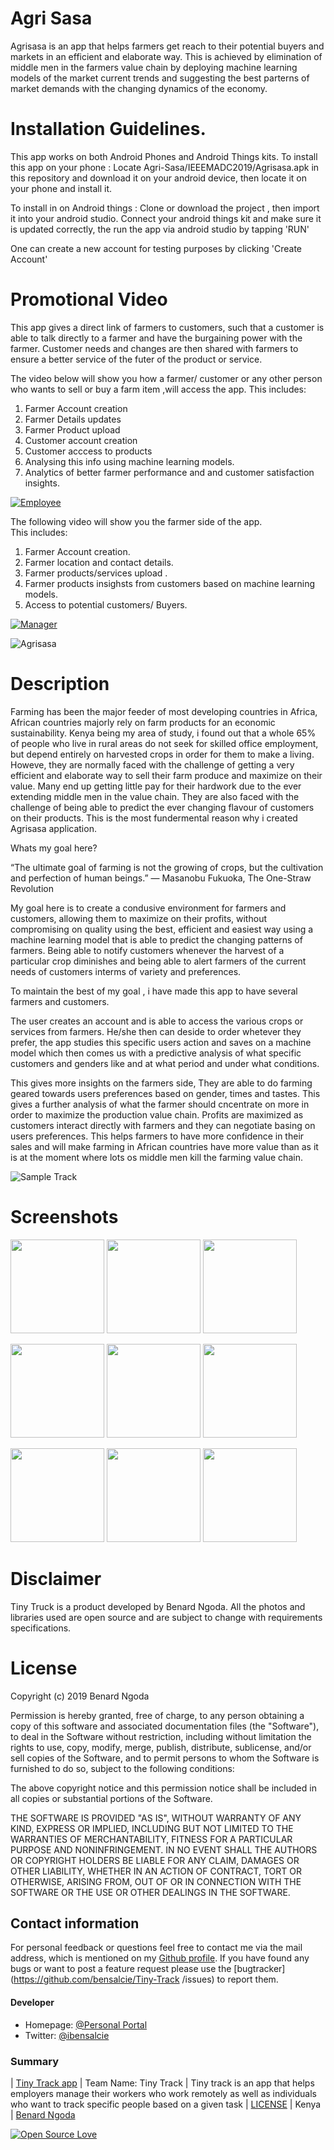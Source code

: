 
# Agri Sasa
Agrisasa is an app that  helps farmers  get reach to their potential buyers and markets in an efficient and elaborate way. This is achieved by elimination of middle men in the farmers value chain by deploying machine learning models of the market current trends and suggesting the best parterns of market demands with the changing dynamics of the economy.





# Installation Guidelines.
This app works on both Android Phones and Android Things kits.
To install this app on your phone :
Locate Agri-Sasa/IEEEMADC2019/Agrisasa.apk in this repository and download it on your android device, then locate it on your phone and install it.


To install in on Android things :
 Clone or download the project , then import it into your android studio. 
 Connect your android things kit and make sure it is updated correctly, the run the app via android studio by tapping 'RUN'
 
 One can create a new account for testing purposes by clicking 'Create Account'
 
 # Promotional Video
 This app gives a direct link of farmers to customers, such that a customer is able to talk directly to a farmer and have the burgaining power with the farmer. Customer needs and changes are then shared with farmers to ensure a better service of the futer of the product or service.
 
 The video below will show you how a farmer/ customer or any other person who wants to sell or buy a farm item ,will access the app.
 This includes:
  1. Farmer Account creation
  2. Farmer Details updates
  3. Farmer Product upload
  4. Customer account creation
  5. Customer acccess to products
  6. Analysing this info using machine learning models.
  7. Analytics of better farmer performance and and customer satisfaction insights.
  
 
 
  [![Employee](https://img.youtube.com/vi/VID/0.jpg)]( https://youtu.be/uOxihngWp88)
 
 The following video will show you the farmer side of the app.  
 This includes:
 1. Farmer Account creation.
 2. Farmer location and contact details.
 3. Farmer products/services upload .
 4. Farmer products insighsts from customers based on machine learning models.
 5. Access to potential customers/ Buyers.
 
 
 [![Manager](https://img.youtube.com/vi/VID/0.jpg)]( https://youtu.be/WYlQpCj5--Y)

 
 
 ![Agrisasa](/Screenshots/Screenshot_20191130-001904.png)


# Description
Farming has been the major feeder of most developing countries in Africa, African countries majorly rely on farm products for an economic sustainability. Kenya being my area of study, i found out that a whole 65% of people who live in rural areas do not seek for skilled office employment, but depend entirely on harvested crops in order for them to make a living. Howeve, they are normally faced with the challenge of getting a very efficient and elaborate way to sell their farm produce and maximize on their value. Many end up getting little pay for their hardwork due to the ever extending middle men in the value chain. They are also faced with the challenge of being able to predict the ever changing flavour of customers on their products. This is the most fundermental reason why i created Agrisasa application.


Whats my goal here? 

“The ultimate goal of farming is not the growing of crops, but the cultivation and perfection of human beings.”
― Masanobu Fukuoka, The One-Straw Revolution 

My goal here is to create a condusive environment for farmers and customers, allowing them to maximize on their profits, without compromising on quality using the best, efficient and easiest way using a machine learning model that is able to predict the changing patterns of farmers. Being able to notify customers whenever the harvest of a particular crop diminishes and being able to alert farmers of the current needs of customers interms of variety and preferences.

To maintain the best of my goal , i have made this app to have several farmers and customers.

The user creates an account and is able to access the various crops or services from farmers. He/she then can deside to order whetever they prefer, the app studies this specific users action and saves on a machine model which then comes us with a predictive analysis of what specific customers and genders like and at what period and under what conditions.

This gives more insights on the farmers side, They are able to do farming geared towards users preferences based on gender, times and tastes. This gives a further analysis of what the farmer should cncentrate on more in order to maximize the production value chain. Profits are maximized as customers interact directly with farmers and they can negotiate basing on users preferences. This helps farmers to have more confidence in their sales and will make farming in African countries have more value than as it is at the moment where lots os middle men kill the farming value chain.


 
  ![Sample Track](/Screenshots/Screenshot_20191130-002306.png)
  
  
  # Screenshots
  <p float="left">
  <img src="/Screenshots/Screenshot_20191130-001904.png" width="150" />
  <img src="/Screenshots/Screenshot_20191129-233852.png" width="150" /> 
  <img src="/Screenshots/Screenshot_20191130-002115.png" width="150" />
</p>
  
  
 <p float="left">
  <img src="/Screenshots/Screenshot_20191129-235822.png" width="150" />
  <img src="/Screenshots/Screenshot_20191130-002227.png" width="150" /> 
  <img src="/Screenshots/Screenshot_20191130-002306.png" width="150" />
</p>
  
<p float="left">
  <img src="/Screenshots/Screenshot_20191130-002413.png" width="150" />
  <img src="/Screenshots/Screenshot_20191129-233908.png" width="150" /> 
  <img src="/Screenshots/Screenshot_20191130-030941.png" width="150" />
</p>
  
  # Disclaimer
  Tiny Truck is a product developed by Benard Ngoda. All the photos and libraries used are open source and are subject to change with requirements specifications.
  
  
  # License

Copyright (c) 2019 Benard Ngoda

Permission is hereby granted, free of charge, to any person obtaining a copy
of this software and associated documentation files (the "Software"), to deal
in the Software without restriction, including without limitation the rights
to use, copy, modify, merge, publish, distribute, sublicense, and/or sell
copies of the Software, and to permit persons to whom the Software is
furnished to do so, subject to the following conditions:

The above copyright notice and this permission notice shall be included in all
copies or substantial portions of the Software.

THE SOFTWARE IS PROVIDED "AS IS", WITHOUT WARRANTY OF ANY KIND, EXPRESS OR
IMPLIED, INCLUDING BUT NOT LIMITED TO THE WARRANTIES OF MERCHANTABILITY,
FITNESS FOR A PARTICULAR PURPOSE AND NONINFRINGEMENT. IN NO EVENT SHALL THE
AUTHORS OR COPYRIGHT HOLDERS BE LIABLE FOR ANY CLAIM, DAMAGES OR OTHER
LIABILITY, WHETHER IN AN ACTION OF CONTRACT, TORT OR OTHERWISE, ARISING FROM,
OUT OF OR IN CONNECTION WITH THE SOFTWARE OR THE USE OR OTHER DEALINGS IN THE
SOFTWARE.



## Contact information
For personal feedback or questions feel free to contact me via the mail address, which is mentioned on my [Github profile](https://github.com/bensalcie). 
If you have found any bugs or want to post a feature request please use the [bugtracker](https://github.com/bensalcie/Tiny-Track
/issues) to report them.


#### Developer
* Homepage: [@Personal Portal](http://bensalcie.likesyou.org/)
* Twitter: [@ibensalcie](https://twitter.com/ibensalcie )

### Summary
| [Tiny Track app](https://github.com/bensalcie/Tiny-Track/blob/master/tiny_truck_apk/tiny_track.apk) | Team Name: Tiny Track | Tiny track is an app that  helps employers manage their workers who work remotely as well as individuals who want to track specific people based on a given task | [LICENSE](https://github.com/bensalcie/Tiny-Track/blob/master/LICENSE) | Kenya | [Benard Ngoda](https://github.com/bensalcie)  


[![Open Source Love](https://badges.frapsoft.com/os/v2/open-source-200x33.png?v=103)](https://github.com/ellerbrock/open-source-badge/)  
